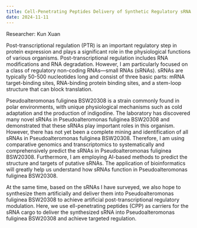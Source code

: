 ```yaml
---
title: Cell-Penetrating Peptides Delivery of Synthetic Regulatory sRNA to Arctic *Pseudoalteromonas fuliginea*.
date: 2024-11-11
---
```


Researcher: Kun Xuan

<!--more-->

Post-transcriptional regulation (PTR) is an important regulatory step in protein expression and plays a significant role in the physiological functions of various organisms. Post-transcriptional regulation includes RNA modifications and RNA degradation. However, I am particularly focused on a class of regulatory non-coding RNAs—small RNAs (sRNAs). sRNAs are typically 50-500 nucleotides long and consist of three basic parts: mRNA target-binding sites, RNA-binding protein binding sites, and a stem-loop structure that can block translation.

Pseudoalteromonas fuliginea BSW20308 is a strain commonly found in polar environments, with unique physiological mechanisms such as cold adaptation and the production of indigodine. The laboratory has discovered many novel sRNAs in Pseudoalteromonas fuliginea BSW20308 and demonstrated that these sRNAs play important roles in this organism. However, there has not yet been a complete mining and identification of all sRNAs in Pseudoalteromonas fuliginea BSW20308. Therefore, I am using comparative genomics and transcriptomics to systematically and comprehensively predict the sRNAs in Pseudoalteromonas fuliginea BSW20308. Furthermore, I am employing AI-based methods to predict the structure and targets of putative sRNAs. The application of bioinformatics will greatly help us understand how sRNAs function in Pseudoalteromonas fuliginea BSW20308.

At the same time, based on the sRNAs I have surveyed, we also hope to synthesize them artificially and deliver them into Pseudoalteromonas fuliginea BSW20308 to achieve artificial post-transcriptional regulatory modulation. Here, we use ell-penetrating peptides (CPP) as carriers for the sRNA cargo to deliver the synthesized sRNA into Pseudoalteromonas fuliginea BSW20308 and achieve targeted regulation.
